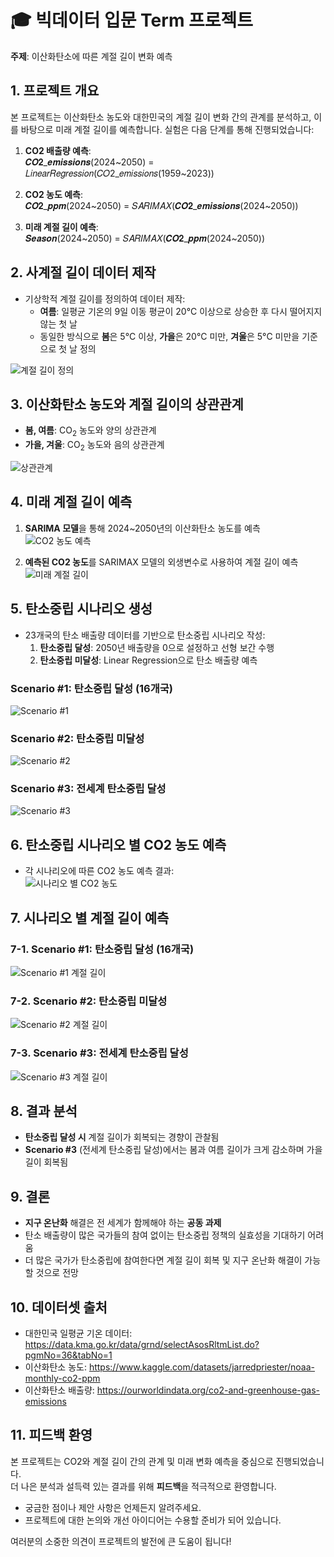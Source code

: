 # 🎓 빅데이터 입문 Term 프로젝트

**주제**: 이산화탄소에 따른 계절 길이 변화 예측


## 1. 프로젝트 개요

본 프로젝트는 이산화탄소 농도와 대한민국의 계절 길이 변화 간의 관계를 분석하고, 이를 바탕으로 미래 계절 길이를 예측합니다. 실험은 다음 단계를 통해 진행되었습니다:

1. **CO2 배출량 예측**:  
   𝑪𝑶𝟐\_𝒆𝒎𝒊𝒔𝒔𝒊𝒐𝒏𝒔(2024\~2050) = 𝐿𝑖𝑛𝑒𝑎𝑟𝑅𝑒𝑔𝑟𝑒𝑠𝑠𝑖𝑜𝑛(𝐶𝑂2\_𝑒𝑚𝑖𝑠𝑠𝑖𝑜𝑛𝑠(1959\~2023))

2. **CO2 농도 예측**:  
   𝑪𝑶𝟐\_𝒑𝒑𝒎(2024\~2050) = 𝑆𝐴𝑅𝐼𝑀𝐴𝑋(𝑪𝑶𝟐\_𝒆𝒎𝒊𝒔𝒔𝒊𝒐𝒏𝒔(2024\~2050))

3. **미래 계절 길이 예측**:  
   𝑺𝒆𝒂𝒔𝒐𝒏(2024\~2050) = 𝑆𝐴𝑅𝐼𝑀𝐴𝑋(𝑪𝑶𝟐\_𝒑𝒑𝒎(2024\~2050))


## 2. 사계절 길이 데이터 제작

- 기상학적 계절 길이를 정의하여 데이터 제작:
  - **여름**: 일평균 기온의 9일 이동 평균이 20°C 이상으로 상승한 후 다시 떨어지지 않는 첫 날
  - 동일한 방식으로 **봄**은 5°C 이상, **가을**은 20°C 미만, **겨울**은 5°C 미만을 기준으로 첫 날 정의

![계절 길이 정의](./img/season.png)


## 3. 이산화탄소 농도와 계절 길이의 상관관계

- **봄, 여름**: CO<sub>2</sub> 농도와 양의 상관관계
- **가을, 겨울**: CO<sub>2</sub> 농도와 음의 상관관계

![상관관계](./img/corr_season_co2.png)


## 4. 미래 계절 길이 예측

1. **SARIMA 모델**을 통해 2024~2050년의 이산화탄소 농도를 예측  
   ![CO2 농도 예측](./img/co2_pred.png)

2. **예측된 CO2 농도**를 SARIMAX 모델의 외생변수로 사용하여 계절 길이 예측  
   ![미래 계절 길이](./img/season_pred.png)

## 5. 탄소중립 시나리오 생성

- 23개국의 탄소 배출량 데이터를 기반으로 탄소중립 시나리오 작성:
  1. **탄소중립 달성**: 2050년 배출량을 0으로 설정하고 선형 보간 수행
  2. **탄소중립 미달성**: Linear Regression으로 탄소 배출량 예측

### Scenario #1: 탄소중립 달성 (16개국)

![Scenario #1](./img/scenario_1.png)

### Scenario #2: 탄소중립 미달성

![Scenario #2](./img/scenario_2.png)

### Scenario #3: 전세계 탄소중립 달성

![Scenario #3](./img/scenario_3.png)


## 6. 탄소중립 시나리오 별 CO2 농도 예측

- 각 시나리오에 따른 CO2 농도 예측 결과:  
  ![시나리오 별 CO2 농도](./img/scenario_co2_ppm.png)


## 7. 시나리오 별 계절 길이 예측

### 7-1. Scenario #1: 탄소중립 달성 (16개국)

![Scenario #1 계절 길이](./img/scenario_season_1.png)

### 7-2. Scenario #2: 탄소중립 미달성

![Scenario #2 계절 길이](./img/scenario_season_2.png)

### 7-3. Scenario #3: 전세계 탄소중립 달성

![Scenario #3 계절 길이](./img/scenario_season_3.png)


## 8. 결과 분석

- **탄소중립 달성 시** 계절 길이가 회복되는 경향이 관찰됨
- **Scenario #3** (전세계 탄소중립 달성)에서는 봄과 여름 길이가 크게 감소하며 가을 길이 회복됨


## 9. 결론

- **지구 온난화** 해결은 전 세계가 함께해야 하는 **공동 과제**
- 탄소 배출량이 많은 국가들의 참여 없이는 탄소중립 정책의 실효성을 기대하기 어려움
- 더 많은 국가가 탄소중립에 참여한다면 계절 길이 회복 및 지구 온난화 해결이 가능할 것으로 전망


## 10. 데이터셋 출처

- 대한민국 일평균 기온 데이터: https://data.kma.go.kr/data/grnd/selectAsosRltmList.do?pgmNo=36&tabNo=1
- 이산화탄소 농도: https://www.kaggle.com/datasets/jarredpriester/noaa-monthly-co2-ppm
- 이산화탄소 배출량: https://ourworldindata.org/co2-and-greenhouse-gas-emissions


## 11. 피드백 환영

본 프로젝트는 CO2와 계절 길이 간의 관계 및 미래 변화 예측을 중심으로 진행되었습니다.  
더 나은 분석과 설득력 있는 결과를 위해 **피드백**을 적극적으로 환영합니다.

- 궁금한 점이나 제안 사항은 언제든지 알려주세요.
- 프로젝트에 대한 논의와 개선 아이디어는 수용할 준비가 되어 있습니다.

여러분의 소중한 의견이 프로젝트의 발전에 큰 도움이 됩니다!
